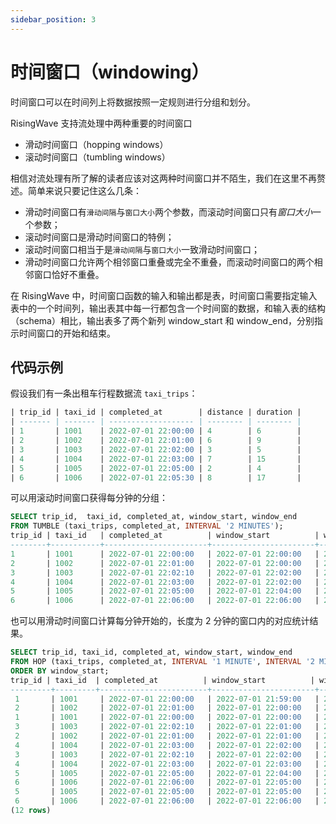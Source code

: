 ```yaml
---
sidebar_position: 3
---
```


# 时间窗口（windowing）

时间窗口可以在时间列上将数据按照一定规则进行分组和划分。

RisingWave 支持流处理中两种重要的时间窗口
* 滑动时间窗口（hopping windows）
* 滚动时间窗口（tumbling windows）

相信对流处理有所了解的读者应该对这两种时间窗口并不陌生，我们在这里不再赘述。简单来说只要记住这么几条：

* 滑动时间窗口有`滑动间隔`与`窗口大小`两个参数，而滚动时间窗口只有*窗口大小*一个参数；
* 滚动时间窗口是滑动时间窗口的特例；
* 滚动时间窗口相当于是`滑动间隔`与`窗口大小`一致滑动时间窗口；
* 滑动时间窗口允许两个相邻窗口重叠或完全不重叠，而滚动时间窗口的两个相邻窗口恰好不重叠。

在 RisingWave 中，时间窗口函数的输入和输出都是表，时间窗口需要指定输入表中的一个时间列，输出表其中每一行都包含一个时间窗的数据，和输入表的结构（schema）相比，输出表多了两个新列 window_start 和 window_end，分别指示时间窗口的开始和结束。

## 代码示例

假设我们有一条出租车行程数据流 `taxi_trips`：

```SQL
| trip_id | taxi_id | completed_at        | distance | duration |
| ------- | ------- | ------------------- | -------- | -------- |
| 1       | 1001    | 2022-07-01 22:00:00 | 4        | 6        |
| 2       | 1002    | 2022-07-01 22:01:00 | 6        | 9        |
| 3       | 1003    | 2022-07-01 22:02:00 | 3        | 5        |
| 4       | 1004    | 2022-07-01 22:03:00 | 7        | 15       |
| 5       | 1005    | 2022-07-01 22:05:00 | 2        | 4        |
| 6       | 1006    | 2022-07-01 22:05:30 | 8        | 17       |
```

可以用滚动时间窗口获得每分钟的分组：
```SQL
SELECT trip_id,  taxi_id, completed_at, window_start, window_end
FROM TUMBLE (taxi_trips, completed_at, INTERVAL '2 MINUTES');
trip_id | taxi_id   | completed_at          | window_start          | window_end 
--------+-----------+-----------------------+-----------------------+---------------------
1       | 1001      | 2022-07-01 22:00:00   | 2022-07-01 22:00:00   | 2022-07-01 22:02:00
2       | 1002      | 2022-07-01 22:01:00   | 2022-07-01 22:00:00   | 2022-07-01 22:02:00
3       | 1003      | 2022-07-01 22:02:10   | 2022-07-01 22:02:00   | 2022-07-01 22:04:00
4       | 1004      | 2022-07-01 22:03:00   | 2022-07-01 22:02:00   | 2022-07-01 22:04:00
5       | 1005      | 2022-07-01 22:05:00   | 2022-07-01 22:04:00   | 2022-07-01 22:06:00
6       | 1006      | 2022-07-01 22:06:00   | 2022-07-01 22:06:00   | 2022-07-01 22:08:00
```

也可以用滑动时间窗口计算每分钟开始的，长度为 2 分钟的窗口内的对应统计结果。
```SQL
SELECT trip_id, taxi_id, completed_at, window_start, window_end
FROM HOP (taxi_trips, completed_at, INTERVAL '1 MINUTE', INTERVAL '2 MINUTES')
ORDER BY window_start;
trip_id | taxi_id  | completed_at          | window_start          | window_end 
---------+---------+------------------------+-----------------------+--------------------
 1       | 1001     | 2022-07-01 22:00:00   | 2022-07-01 21:59:00   | 2022-07-01 22:01:00
 2       | 1002     | 2022-07-01 22:01:00   | 2022-07-01 22:00:00   | 2022-07-01 22:02:00
 1       | 1001     | 2022-07-01 22:00:00   | 2022-07-01 22:00:00   | 2022-07-01 22:02:00
 3       | 1003     | 2022-07-01 22:02:10   | 2022-07-01 22:01:00   | 2022-07-01 22:03:00
 2       | 1002     | 2022-07-01 22:01:00   | 2022-07-01 22:01:00   | 2022-07-01 22:03:00
 4       | 1004     | 2022-07-01 22:03:00   | 2022-07-01 22:02:00   | 2022-07-01 22:04:00
 3       | 1003     | 2022-07-01 22:02:10   | 2022-07-01 22:02:00   | 2022-07-01 22:04:00
 4       | 1004     | 2022-07-01 22:03:00   | 2022-07-01 22:03:00   | 2022-07-01 22:05:00
 5       | 1005     | 2022-07-01 22:05:00   | 2022-07-01 22:04:00   | 2022-07-01 22:06:00
 6       | 1006     | 2022-07-01 22:06:00   | 2022-07-01 22:05:00   | 2022-07-01 22:07:00
 5       | 1005     | 2022-07-01 22:05:00   | 2022-07-01 22:05:00   | 2022-07-01 22:07:00
 6       | 1006     | 2022-07-01 22:06:00   | 2022-07-01 22:06:00   | 2022-07-01 22:08:00
(12 rows)
```